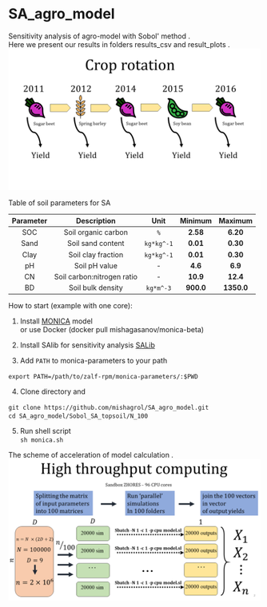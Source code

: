 # SA_agro_model
Sensitivity analysis of agro-model with Sobol' method .  
Here we present our results in folders results_csv and result_plots . 
![Scheme_of_crop_rotation](https://github.com/mishagrol/SA_agro_model/blob/master/Crop_rotaion.png)  

Table of soil parameters for SA  

| Parameter        | Description           | Unit      |Minimum     | Maximum     |
|:-------------:|:-------------:| :-------------:|:-------------:|:-------------:|
| SOC | Soil organic carbon | `%`| **2.58** | **6.20** |
| Sand | Soil sand content | `kg*kg^-1`| **0.01** | **0.30** |
| Clay | Soil clay fraction | `kg*kg^-1`| **0.01** | **0.30** |
| pH | Soil pH value  | - | **4.6** | **6.9** |
| CN | Soil carbon:nitrogen ratio | - | **10.9** | **12.4** |
| BD | Soil bulk density | `kg*m^-3`| **900.0** | **1350.0** |  

How to start (example with one core):  
1) Install [MONICA](https://github.com/zalf-rpm/monica/wiki/How-to-compile-MONICA-(Linux)) model  
or use Docker (docker pull mishagasanov/monica-beta)  

2) Install SAlib for sensitivity analysis [SALib](http://SALib.github.io/SALib/)

3) Add `PATH` to monica-parameters to your path

`export PATH=/path/to/zalf-rpm/monica-parameters/:$PWD`

4) Clone directory and 

`git clone https://github.com/mishagrol/SA_agro_model.git`  
`cd SA_agro_model/Sobol_SA_topsoil/N_100`  

5) Run shell script    
`sh monica.sh`  

The scheme of acceleration of model calculation . 
![Scheme_of_HPC](https://github.com/mishagrol/SA_agro_model/blob/master/HPC_crop_rotation.png)
